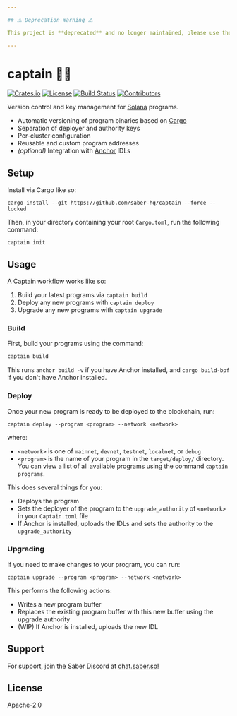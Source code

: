 ```yaml
---

## ⚠️ Deprecation Warning ️️⚠️

This project is **deprecated** and no longer maintained, please use the [goki-cli](https://github.com/GokiProtocol/goki-cli/) instead.

---
```



# captain 🧑‍✈️

[![Crates.io](https://img.shields.io/crates/v/captain?style=flat-square)](https://crates.io/crates/captain)
[![License](https://img.shields.io/badge/license-Apache%202.0-blue?style=flat-square)](https://github.com/saber-hq/captain/blob/master/LICENSE-APACHE)
[![Build Status](https://img.shields.io/github/workflow/status/saber-hq/captain/CI/master?style=flat-square)](https://github.com/saber-hq/captain/actions/workflows/ci.yml?query=branch%3Amaster)
[![Contributors](https://img.shields.io/github/contributors/saber-hq/captain?style=flat-square)](https://github.com/saber-hq/captain/graphs/contributors)

Version control and key management for [Solana](https://solana.com/) programs.

- Automatic versioning of program binaries based on [Cargo](https://doc.rust-lang.org/cargo)
- Separation of deployer and authority keys
- Per-cluster configuration
- Reusable and custom program addresses
- _(optional)_ Integration with [Anchor](https://project-serum.github.io/anchor/) IDLs

## Setup

Install via Cargo like so:

```
cargo install --git https://github.com/saber-hq/captain --force --locked
```

Then, in your directory containing your root `Cargo.toml`, run the following command:

```
captain init
```

## Usage

A Captain workflow works like so:

1. Build your latest programs via `captain build`
2. Deploy any new programs with `captain deploy`
3. Upgrade any new programs with `captain upgrade`

### Build

First, build your programs using the command:

```bash
captain build
```

This runs `anchor build -v` if you have Anchor installed, and `cargo build-bpf` if you don't have Anchor installed.

### Deploy

Once your new program is ready to be deployed to the blockchain, run:

```
captain deploy --program <program> --network <network>
```

where:

- `<network>` is one of `mainnet`, `devnet`, `testnet`, `localnet`, or `debug`
- `<program>` is the name of your program in the `target/deploy/` directory. You can view a list of all available programs using the command `captain programs`.

This does several things for you:

- Deploys the program
- Sets the deployer of the program to the `upgrade_authority` of `<network>` in your `Captain.toml` file
- If Anchor is installed, uploads the IDLs and sets the authority to the `upgrade_authority`

### Upgrading

If you need to make changes to your program, you can run:

```
captain upgrade --program <program> --network <network>
```

This performs the following actions:

- Writes a new program buffer
- Replaces the existing program buffer with this new buffer using the upgrade authority
- (WIP) If Anchor is installed, uploads the new IDL

## Support

For support, join the Saber Discord at [chat.saber.so](https://chat.saber.so)!

## License

Apache-2.0

